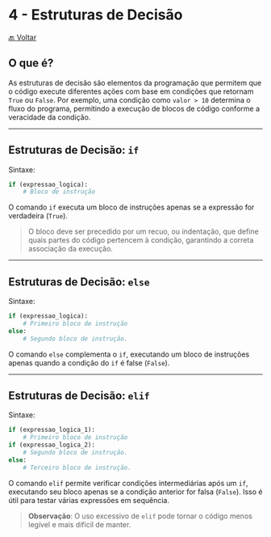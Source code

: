 # 4 - Estruturas de Decisão
[🔙 Voltar](../README.md)
## O que é?
As estruturas de decisão são elementos da programação que permitem que o código execute diferentes ações com base em condições que retornam `True` ou `False`. Por exemplo, uma condição como `valor > 10` determina o fluxo do programa, permitindo a execução de blocos de código conforme a veracidade da condição.

---


## Estruturas de Decisão: `if`

Sintaxe:
```python
if (expressao_logica):
    # Bloco de instrução
```

O comando `if` executa um bloco de instruções apenas se a expressão for verdadeira (`True`).

> O bloco deve ser precedido por um recuo, ou indentação, que define quais partes do código pertencem à condição, garantindo a correta associação da execução.

---

## Estruturas de Decisão: `else`

Sintaxe:
```python
if (expressao_logica):
    # Primeiro bloco de instrução
else:
    # Segundo bloco de instrução.
```

O comando `else` complementa o `if`, executando um bloco de instruções apenas quando a condição do `if` é false (`False`).

---

## Estruturas de Decisão: `elif`

Sintaxe:
```python
if (expressao_logica_1):
    # Primeiro bloco de instrução
if (expressao_logica_2):
    # Segundo bloco de instrução.
else:
    # Terceiro bloco de instrução.
```

O comando `elif` permite verificar condições intermediárias após um `if`, executando seu bloco apenas se a condição anterior for falsa (`False`). Isso é útil para testar várias expressões em sequência.

> **Observação**: O uso excessivo de `elif` pode tornar o código menos legível e mais difícil de manter.